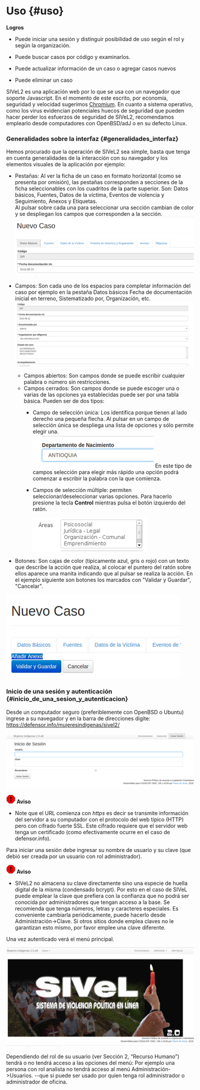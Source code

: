 
# Uso  {#uso}

**Logros**

* Puede iniciar una sesión y distinguir posibilidad de uso según el rol y según la 
organización.

* Puede buscar casos por código y examinarlos.

* Puede actualizar información de un caso o agregar casos nuevos

* Puede eliminar un caso

SIVeL2 es una aplicación web por lo que se usa con un navegador que soporte 
Javascript. En el momento de este escrito, por economía, seguridad y velocidad 
sugerimos [Chromium](https://www.google.com/chrome/browser/desktop/index.html). 
En cuanto a sistema operativo, como los virus evidencian potenciales huecos de 
seguridad que pueden hacer perder los esfuerzos de seguridad de SIVeL2, 
recomendamos emplearlo desde computadores con OpenBSD/adJ o en su defecto Linux.


### Generalidades sobre la interfaz {#generalidades_interfaz}
Hemos procurado que la operación de SIVeL2 sea simple, basta que tenga en cuenta 
generalidades de la interacción con su navegador y los elementos visuales
de la aplicación por ejemplo:

* Pestañas: Al ver la ficha de un caso en formato horizontal (como se presenta 
por omisión), las pestañas corresponden a secciones de la ficha seleccionables 
con los cuadritos de la parte superior.  Son: Datos básicos, Fuentes, 
Datos de la víctima, Eventos de violencia y Seguimiento, Anexos y Etiquetas.  
Al pulsar sobre cada una para seleccionar una sección cambian de color y se 
despliegan los campos que corresponden a la sección.
 ![Pestañas](img/ej-pestanas.png)

* Campos: Son cada uno de los espacios para completar información del caso por 
ejemplo en la pestaña Datos básicos Fecha de documentación inicial en terreno, 
Sistematizado por, Organización, etc.  
![Campos](img/ej-campos.png)
	* Campos abiertos: Son campos donde se puede escribir cualquier 
	    palabra o número sin restricciones.
	* Campos cerrados: Son campos donde se puede escoger una o varias 
  	  de las opciones ya establecidas puede ser por una tabla básica.
	  Pueden ser de dos tipos:
		* Campo de selección única: Los identifica porque tienen al 
		  lado derecho una pequeña flecha. Al pulsar en un campo de 
		  selección única se despliega una lista de opciones y sólo 
	 	  permite elegir una.  
	 	  ![Campo de selección única](img/seleccion_unica.png)
		  En este tipo de campos selección para elegir más rápido 
		  una opción podrá comenzar a escribir la palabra con la 
	  	  que comienza.
		* Campos de selección múltiple: permiten 
	 	  seleccionar/deseleccionar varias opciones. Para hacerlo 
		  presione la tecla **Control** mientras pulsa el botón 
		  izquierdo del ratón.
		  
		  ![Campo de selección múltiple](img/selmultiple.png)
	
* Botones: Son cajas de color (típicamente azul, gris  o rojo) con un texto 
que describe la acción que realiza, al colocar el puntero del ratón sobre ellos 
aparece una manita indicando que al pulsar se realiza la acción. En el
ejemplo siguiente son botones los marcados con "Validar y Guardar",  
"Cancelar".

![Botones](img/ej-botones.png)


### Inicio de una sesión y autenticación {#inicio_de_una_sesion_y_autenticacion}

Desde un computador seguro (preferiblemente con OpenBSD o Ubuntu) ingrese a su 
navegador y en la barra de direcciones digite: 
<https://defensor.info/mujeresindigenas/sivel2/>

![Autenticación](img/autenticacion.png)

![Aviso](img/aviso.png)	
**Aviso**

* Note que el URL comienza con *https* es decir se transmite información del servidor 
a su computador con el protocolo del web típico (HTTP) pero con cifrado fuerte SSL. 
Este cifrado requiere que el servidor web tenga un certificado (como efectivamente
ocurre en el caso de defensor.info).

Para iniciar una sesión debe ingresar su nombre de usuario y su clave (que debió 
ser creada por un usuario con rol administrador).

![Aviso](img/aviso.png)	
**Aviso**

* SIVeL2 no almacena su clave directamente sino una especie de huella digital de la 
misma (condensado bcrypt). Por esto en el caso de SIVeL puede emplear la clave que 
prefiera con la confianza que no podrá ser conocida por administradores que tengan acceso a la base. 
Se recomienda que tenga números, letras y caracteres especiales. 
Es conveniente cambiarla periódicamente, puede hacerlo desde Administración->Clave.
Si otros sitios donde emplea claves no le garantizan esto mismo, por favor emplee una
clave diferente.

Una vez autenticado verá el menú principal.

![Menu Principal](img/menu_principal.png)

Dependiendo del rol de su usuario (ver Sección 2, “Recurso Humano”) tendrá o no 
tendrá acceso a las opciones del menú: Por ejemplo una persona con rol analista no 
tendrá acceso al menú Administración->Usuarios. --que si puede ser usado por
quien tenga rol administrador o administrador de oficina.


